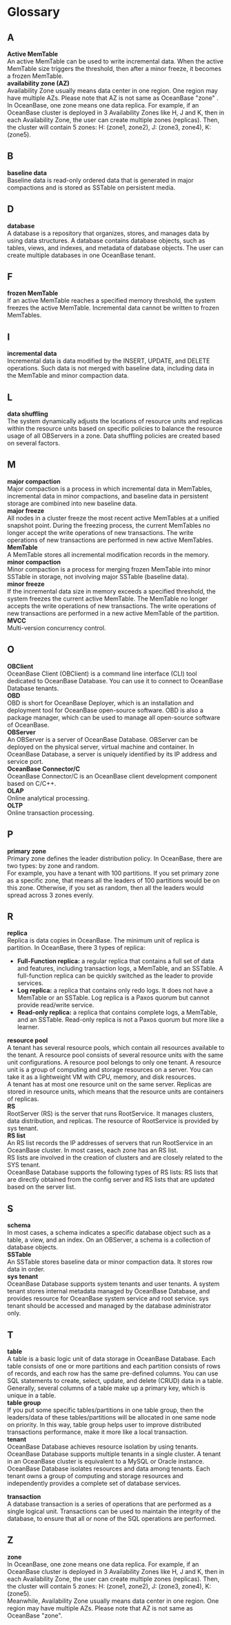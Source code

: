 # Glossary

<a name="lLRx2"></a>
## A
**Active MemTable**<br />An active MemTable can be used to write incremental data. When the active MemTable size triggers the threshold, then after a minor freeze, it becomes a frozen MemTable.<br />**availability zone (AZ)**<br />Availability Zone usually means data center in one region. One region may have multiple AZs.  Please note that AZ is not same as OceanBase "zone" . In OceanBase, one zone means one data replica. For example, if an OceanBase cluster is deployed in 3 Availability Zones like H, J and K, then in each Availability Zone, the user can create multiple zones (replicas). Then, the cluster will contain 5 zones: H: (zone1, zone2), J: (zone3, zone4), K: (zone5).
<a name="foKN6"></a>
## B
**baseline data**<br />Baseline data is read-only ordered data that is generated in major compactions and is stored as SSTable on persistent media.
<a name="swdXZ"></a>
## D
**database**<br />A database is a repository that organizes, stores, and manages data by using data structures. A database contains database objects, such as tables, views, and indexes, and metadata of database objects. The user can create multiple databases in one OceanBase tenant.
<a name="jGs7O"></a>
## F
**frozen MemTable**<br />If an active MemTable reaches a specified memory threshold, the system freezes the active MemTable. Incremental data cannot be written to frozen MemTables.
<a name="UiCYz"></a>
## I
**incremental data**<br />Incremental data is data modified by the INSERT, UPDATE, and DELETE operations. Such data is not merged with baseline data, including data in the MemTable and minor compaction data.
<a name="cktSl"></a>
## L
**data shuffling**<br />The system dynamically adjusts the locations of resource units and replicas within the resource units based on specific policies to balance the resource usage of all OBServers in a zone. Data shuffling policies are created based on several factors.
<a name="qy8cb"></a>
## M
**major compaction**<br />Major compaction is a process in which incremental data in MemTables, incremental data in minor compactions, and baseline data in persistent storage are combined into new baseline data. <br />**major freeze**<br />All nodes in a cluster freeze the most recent active MemTables at a unified snapshot point. During the freezing process, the current MemTables no longer accept the write operations of new transactions. The write operations of new transactions are performed in new active MemTables. <br />**MemTable**<br />A MemTable stores all incremental modification records in the memory. <br />**minor compaction**<br />Minor compaction is a process for merging frozen MemTable into minor SSTable in storage, not involving major SSTable (baseline data).<br />**minor freeze**<br />If the incremental data size in memory exceeds a specified threshold, the system freezes the current active MemTable. The MemTable no longer accepts the write operations of new transactions. The write operations of new transactions are performed in a new active MemTable of the partition. <br />**MVCC**<br />Multi-version concurrency control.
<a name="PIeHF"></a>
## O
**OBClient**<br />OceanBase Client (OBClient) is a command line interface (CLI) tool dedicated to OceanBase Database. You can use it to connect to OceanBase Database tenants.<br />**OBD**<br />OBD is short for OceanBase Deployer, which is an installation and deployment tool for OceanBase open-source software. OBD is also a package manager, which can be used to manage all open-source software of OceanBase.<br />**OBServer**<br />An OBServer is a server of OceanBase Database. OBServer can be deployed on the physical server, virtual machine and container. In OceanBase Database, a server is uniquely identified by its IP address and service port.<br />**OceanBase Connector/C**<br />OceanBase Connector/C is an OceanBase client development component based on C/C++.<br />**OLAP**<br />Online analytical processing.<br />**OLTP**<br />Online transaction processing.
<a name="g85bh"></a>
## P
**primary zone**<br />Primary zone defines the leader distribution policy. In OceanBase, there are two types: by zone and random.<br />For example, you have a tenant with 100 partitions. If you set primary zone as a specific zone, that means all the leaders of 100 partitions would be on this zone. Otherwise, if you set as random, then all the leaders would spread across 3 zones evenly.
<a name="yaGei"></a>
## R
**replica**<br />Replica is data copies in OceanBase. The minimum unit of replica is partition. In OceanBase, there 3 types of replica:

- **Full-Function replica:** a regular replica that contains a full set of data and features, including transaction logs, a MemTable, and an SSTable. A full-function replica can be quickly switched as the leader to provide services.
- **Log replica:** a replica that contains only redo logs. It does not have a MemTable or an SSTable. Log replica is a Paxos quorum but cannot provide read/write service.
- **Read-only replica:** a replica that contains complete logs, a MemTable, and an SSTable. Read-only replica is not a Paxos quorum but more like a learner.

**resource pool**<br />A tenant has several resource pools, which contain all resources available to the tenant. A resource pool consists of several resource units with the same unit configurations. A resource pool belongs to only one tenant. A resource unit is a group of computing and storage resources on a server. You can take it as a lightweight VM with CPU, memory, and disk resources.<br />A tenant has at most one resource unit on the same server. Replicas are stored in resource units, which means that the resource units are containers of replicas. <br />**RS**<br />RootServer (RS) is the server that runs RootService. It manages clusters, data distribution, and replicas. The resource of RootService is provided by sys tenant.<br />**RS list**<br />An RS list records the IP addresses of servers that run RootService in an OceanBase cluster. In most cases, each zone has an RS list.<br />RS lists are involved in the creation of clusters and are closely related to the SYS tenant.<br />OceanBase Database supports the following types of RS lists: RS lists that are directly obtained from the config server and RS lists that are updated based on the server list.
<a name="mIX9B"></a>
## S
**schema**<br />In most cases, a schema indicates a specific database object such as a table, a view, and an index. On an OBServer, a schema is a collection of database objects. <br />**SSTable**<br />An SSTable stores baseline data or minor compaction data. It stores row data in order. <br />**sys tenant**<br />OceanBase Database supports system tenants and user tenants. A system tenant stores internal metadata managed by OceanBase Database, and provides resource for OceanBase system service and root service. sys tenant should be  accessed and managed by the database administrator only.

<a name="rWRYf"></a>
## T
**table**<br />A table is a basic logic unit of data storage in OceanBase Database. Each table consists of one or more partitions and each partition consists of rows of records, and each row has the same pre-defined columns. You can use SQL statements to create, select, update, and delete (CRUD) data in a table. Generally, several columns of a table make up a primary key, which is unique in a table. <br />**table group**<br />If you put some specific tables/partitions in one table group, then the leaders/data of these tables/partitions will be allocated in one same node on priority. In this way, table group helps user to improve distributed transactions performance, make it more like a local transaction.<br />**tenant**<br />OceanBase Database achieves resource isolation by using tenants. OceanBase Database supports multiple tenants in a single cluster. A tenant in an OceanBase cluster is equivalent to a MySQL or Oracle instance. OceanBase Database isolates resources and data among tenants. Each tenant owns a group of computing and storage resources and independently provides a complete set of database services.

**transaction**<br />A database transaction is a series of operations that are performed as a single logical unit. Transactions can be used to maintain the integrity of the database, to ensure that all or none of the SQL operations are performed.
<a name="cWYEi"></a>
## Z
**zone**<br />In OceanBase, one zone means one data replica. For example, if an OceanBase cluster is deployed in 3 Availability Zones like H, J and K, then in each Availability Zone, the user can create multiple zones (replicas). Then, the cluster will contain 5 zones: H: (zone1, zone2), J: (zone3, zone4), K: (zone5).<br />Meanwhile, Availability Zone usually means data center in one region. One region may have multiple AZs.  Please note that AZ is not same as OceanBase "zone".
